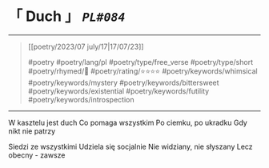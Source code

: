 # &#12300; Duch &#12301; *`PL#084`*

---

> [[poetry/2023/07 july/17|17/07/23]]
> 
> #poetry 
> #poetry/lang/pl 
> #poetry/type/free_verse #poetry/type/short 
> #poetry/rhymed/🔴 
> #poetry/rating/⭐⭐⭐⭐ 
> #poetry/keywords/whimsical #poetry/keywords/mystery #poetry/keywords/bittersweet #poetry/keywords/existential #poetry/keywords/futility #poetry/keywords/introspection 

---

W kasztelu jest duch
Co pomaga wszystkim
Po ciemku, po ukradku
Gdy nikt nie patrzy

Siedzi ze wszystkimi
Udziela się socjalnie
Nie widziany, nie słyszany
Lecz obecny - zawsze